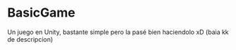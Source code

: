 # BasicGame
Un juego en Unity, bastante simple pero la pasé bien haciendolo xD (baia kk de descripcion)
